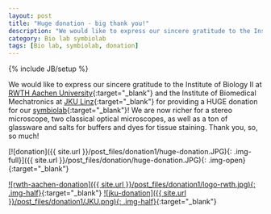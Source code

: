 ```yaml
---
layout: post
title: "Huge donation - big thank you!"
description: "We would like to express our sincere gratitude to the Institute of Biology II at RWTH Aachen University and the Institute of Biomedical Mechatronics at JKU Linz for providing a HUGE donation for our symbiolab."
category: Bio lab symbiolab
tags: [Bio lab, symbiolab, donation]
---
```

{% include JB/setup %}


We would like to express our sincere gratitude to the Institute of Biology II at [RWTH Aachen University](http://www.mscc.rwth-aachen.de/){:target="_blank"} and the Institute of Biomedical Mechatronics at [JKU Linz](http://www.jku.at/content){:target="_blank"} for providing a HUGE donation for our [symbiolab](http://irnas.eu/symbiolab){:target="_blank"}! We are now richer for a stereo microscope, two classical optical microscopes, as well as a ton of glassware and salts for buffers and dyes for tissue staining. Thank you, so, so much!

[![donation]({{ site.url }}/post_files/donation1/huge-donation.JPG){: .img-full}]({{ site.url }}/post_files/donation/huge-donation.JPG){: .img-open}{:target="_blank"}

[![rwth-aachen-donation]({{ site.url }}/post_files/donation1/logo-rwth.jpg){: .img-half}](http://www.mscc.rwth-aachen.de/){:target="_blank"}
[![jku-donation]({{ site.url }}/post_files/donation1/JKU.png){: .img-half}](http://www.jku.at/content){:target="_blank"}